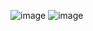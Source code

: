![image](https://github.com/user-attachments/assets/d5afcb9f-edd6-4f97-ac5c-5e87ef50ba2c)
![image](https://github.com/user-attachments/assets/5bf62f14-8d2c-4ff1-b992-7297d36d3490)
